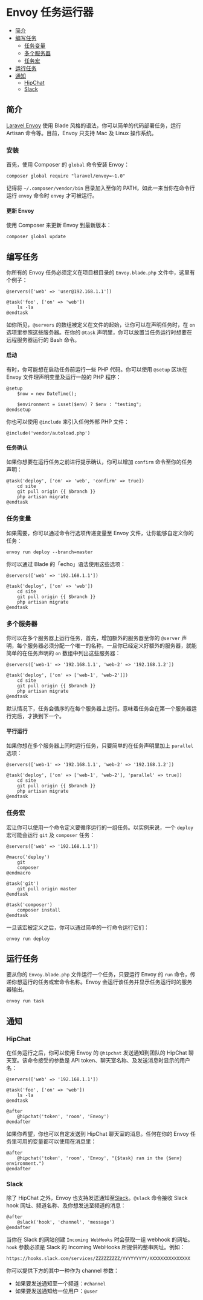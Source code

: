 # Envoy 任务运行器

- [简介](#introduction)
- [编写任务](#writing-tasks)
    - [任务变量](#task-variables)
    - [多个服务器](#envoy-multiple-servers)
    - [任务宏](#envoy-task-macros)
- [运行任务](#envoy-running-tasks)
- [通知](#envoy-notifications)
    - [HipChat](#hipchat)
    - [Slack](#slack)

<a name="introduction"></a>
## 简介

[Laravel Envoy](https://github.com/laravel/envoy) 使用 Blade 风格的语法，你可以简单的代码部署任务，运行 Artisan 命令等。目前，Envoy 只支持 Mac 及 Linux 操作系统。

<a name="envoy-installation"></a>
### 安装

首先，使用 Composer 的 `global` 命令安装 Envoy：

    composer global require "laravel/envoy=~1.0"

记得将 `~/.composer/vendor/bin` 目录加入至你的 PATH，如此一来当你在命令行运行 `envoy` 命令时 `envoy` 才可被运行。

#### 更新 Envoy

使用 Composer 来更新 Envoy 到最新版本：

    composer global update

<a name="writing-tasks"></a>
## 编写任务

你所有的 Envoy 任务必须定义在项目根目录的 `Envoy.blade.php` 文件中，这里有个例子：

    @servers(['web' => 'user@192.168.1.1'])

    @task('foo', ['on' => 'web'])
        ls -la
    @endtask

如你所见，`@servers` 的数组被定义在文件的起始，让你可以在声明任务时，在 `on` 选项里参照这些服务器。在你的 `@task` 声明里，你可以放置当任务运行时想要在远程服务器运行的 Bash 命令。

#### 启动

有时，你可能想在启动任务前运行一些 PHP 代码。你可以使用 ```@setup``` 区块在 Envoy 文件理声明变量及运行一般的 PHP 程序：

    @setup
        $now = new DateTime();

        $environment = isset($env) ? $env : "testing";
    @endsetup

你也可以使用 ```@include``` 来引入任何外部 PHP 文件：

    @include('vendor/autoload.php')

#### 任务确认

如果你想要在运行任务之前进行提示确认，你可以增加 `confirm` 命令至你的任务声明：

    @task('deploy', ['on' => 'web', 'confirm' => true])
        cd site
        git pull origin {{ $branch }}
        php artisan migrate
    @endtask

<a name="task-variables"></a>
### 任务变量

如果需要，你可以通过命令行选项传递变量至 Envoy 文件，让你能够自定义你的任务：

    envoy run deploy --branch=master

你可以通过 Blade 的「echo」语法使用这些选项：

    @servers(['web' => '192.168.1.1'])

    @task('deploy', ['on' => 'web'])
        cd site
        git pull origin {{ $branch }}
        php artisan migrate
    @endtask

<a name="envoy-multiple-servers"></a>
### 多个服务器

你可以在多个服务器上运行任务，首先，增加额外的服务器至你的 `@server` 声明，每个服务器必须分配一个唯一的名称，一旦你已经定义好额外的服务器，就能简单的在任务声明的 `on` 数组中列出这些服务器：

    @servers(['web-1' => '192.168.1.1', 'web-2' => '192.168.1.2'])

    @task('deploy', ['on' => ['web-1', 'web-2']])
        cd site
        git pull origin {{ $branch }}
        php artisan migrate
    @endtask

默认情况下，任务会循序的在每个服务器上运行。意味着任务会在第一个服务器运行完后，才换到下一个。

#### 平行运行

如果你想在多个服务器上同时运行任务，只要简单的在任务声明里加上 `parallel` 选项：

    @servers(['web-1' => '192.168.1.1', 'web-2' => '192.168.1.2'])

    @task('deploy', ['on' => ['web-1', 'web-2'], 'parallel' => true])
        cd site
        git pull origin {{ $branch }}
        php artisan migrate
    @endtask

<a name="envoy-task-macros"></a>
### 任务宏

宏让你可以使用一个命令定义要循序运行的一组任务。以实例来说，一个 `deploy` 宏可能会运行 `git` 及 `composer` 任务：

    @servers(['web' => '192.168.1.1'])

    @macro('deploy')
        git
        composer
    @endmacro

    @task('git')
        git pull origin master
    @endtask

    @task('composer')
        composer install
    @endtask

一旦该宏被定义之后，你可以通过简单的一行命令运行它们：

    envoy run deploy

<a name="envoy-running-tasks"></a>
## 运行任务

要从你的 `Envoy.blade.php` 文件运行一个任务，只要运行 Envoy 的 `run` 命令，传递你想运行的任务或宏命令名称。Envoy 会运行该任务并显示任务运行时的服务器输出。

    envoy run task

<a name="envoy-notifications"></a>
<a name="envoy-hipchat-notifications"></a>
## 通知

<a name="hipchat"></a>
### HipChat

在任务运行之后，你可以使用 Envoy 的 `@hipchat` 发送通知到团队的 HipChat 聊天室。该命令接受的参数是 API token、聊天室名称、及发送消息时显示的用户名：

    @servers(['web' => '192.168.1.1'])

    @task('foo', ['on' => 'web'])
        ls -la
    @endtask

    @after
        @hipchat('token', 'room', 'Envoy')
    @endafter

如果你希望，你也可以自定发送到 HipChat 聊天室的消息。任何在你的 Envoy 任务里可用的变量都可以使用在消息里：

    @after
        @hipchat('token', 'room', 'Envoy', "{$task} ran in the {$env} environment.")
    @endafter

<a name="slack"></a>
### Slack

除了 HipChat 之外，Envoy 也支持发送通知至[Slack](https://slack.com)。`@slack` 命令接收 Slack hook 网址、频道名称、及你想发送至频道的消息：

    @after
        @slack('hook', 'channel', 'message')
    @endafter

当你在 Slack 的网站创建 `Incoming WebHooks` 时会获取一组 webhook 的网址。`hook` 参数必须是 Slack 的 Incoming WebHooks 所提供的整串网址。例如：

    https://hooks.slack.com/services/ZZZZZZZZZ/YYYYYYYYY/XXXXXXXXXXXXXXX

你可以提供下方的其中一种作为 channel 参数：

- 如果要发送通知至一个频道：`#channel`
- 如果要发送通知给一位用户：`@user`

